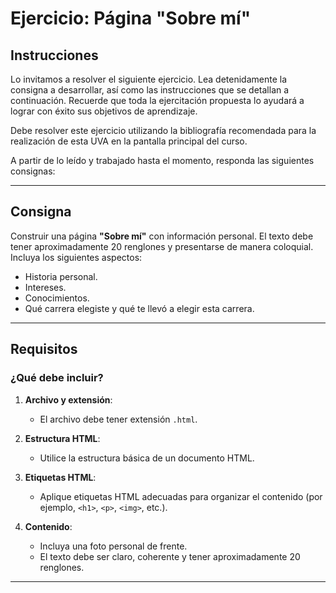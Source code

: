 # Ejercicio: Página "Sobre mí"

## Instrucciones

Lo invitamos a resolver el siguiente ejercicio. Lea detenidamente la consigna a desarrollar, así como las instrucciones que se detallan a continuación. Recuerde que toda la ejercitación propuesta lo ayudará a lograr con éxito sus objetivos de aprendizaje.  

Debe resolver este ejercicio utilizando la bibliografía recomendada para la realización de esta UVA en la pantalla principal del curso.  

A partir de lo leído y trabajado hasta el momento, responda las siguientes consignas:  

---

## Consigna

Construir una página **"Sobre mí"** con información personal. El texto debe tener aproximadamente 20 renglones y presentarse de manera coloquial. Incluya los siguientes aspectos:  

- Historia personal.  
- Intereses.  
- Conocimientos.  
- Qué carrera elegiste y qué te llevó a elegir esta carrera.  

---

## Requisitos

### ¿Qué debe incluir?

1. **Archivo y extensión**:  
   - El archivo debe tener extensión `.html`.  

2. **Estructura HTML**:  
   - Utilice la estructura básica de un documento HTML.  

3. **Etiquetas HTML**:  
   - Aplique etiquetas HTML adecuadas para organizar el contenido (por ejemplo, `<h1>`, `<p>`, `<img>`, etc.).  

4. **Contenido**:  
   - Incluya una foto personal de frente.  
   - El texto debe ser claro, coherente y tener aproximadamente 20 renglones.  

---